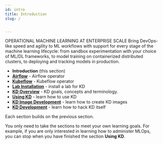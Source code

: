 ```yaml
---
id: intro
title: Introduction
slug: /


---
```


OPERATIONAL MACHINE LEARNING AT ENTERPRISE SCALE
Bring DevOps-like speed and agility to ML workflows with support for every stage of the machine learning lifecycle: from sandbox experimentation with your choice of ML/DL frameworks, to model training on containerized distributed clusters, to deploying and tracking models in production.

- **Introduction** (this section)
- [**Airflow**](/docs/Airflow/architecture/airflow-basics) - Airflow operator
- [**Kubeflow**](/docs/Kubeflow/architecture/kubeflow-components) - Kubeflow operator
- [**Lab Installation**](/docs/lab/overview) - install a lab for KD
- [**KD Overview**](/docs/about-kd/intro) - KD goals, concepts and terminology.
- [**Using KD**](/docs/kd-user/intro) - learn how to use KD
- [**KD Image Development**](/docs/kd-img-dev/overview) - learn how to create KD images
- [**KD Development**](/docs/kd-dev/overview) - learn how to hack KD itself

Each section builds on the previous section.

You only need to take the sections to meet your own learning goals.  For example, if you are only interested in learning how to administer MLOps, you can stop when you have finished the section **Using KD**.

